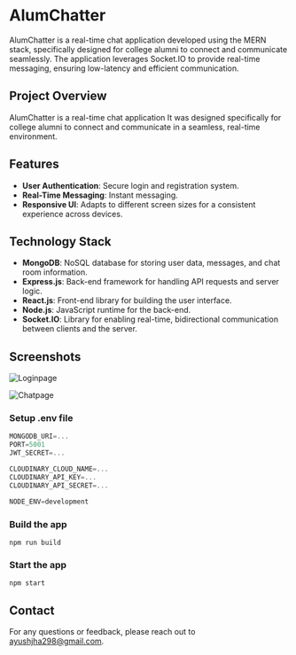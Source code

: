 # AlumChatter

AlumChatter is a real-time chat application developed using the MERN stack, specifically designed for college alumni to connect and communicate seamlessly. The application leverages Socket.IO to provide real-time messaging, ensuring low-latency and efficient communication.


## Project Overview
AlumChatter is a real-time chat application It was designed specifically for college alumni to connect and communicate in a seamless, real-time environment.

## Features
- **User Authentication**: Secure login and registration system.
- **Real-Time Messaging**: Instant messaging.
- **Responsive UI**: Adapts to different screen sizes for a consistent experience across devices.

## Technology Stack
- **MongoDB**: NoSQL database for storing user data, messages, and chat room information.
- **Express.js**: Back-end framework for handling API requests and server logic.
- **React.js**: Front-end library for building the user interface.
- **Node.js**: JavaScript runtime for the back-end.
- **Socket.IO**: Library for enabling real-time, bidirectional communication between clients and the server.

## Screenshots

![Loginpage](image1.png)

![Chatpage](image2.png)



### Setup .env file

```js
MONGODB_URI=...
PORT=5001
JWT_SECRET=...

CLOUDINARY_CLOUD_NAME=...
CLOUDINARY_API_KEY=...
CLOUDINARY_API_SECRET=...

NODE_ENV=development
```

### Build the app

```shell
npm run build
```

### Start the app

```shell
npm start
```


## Contact

For any questions or feedback, please reach out to [ayushjha298@gmail.com](mailto:ayushjha298@gmail.com).
